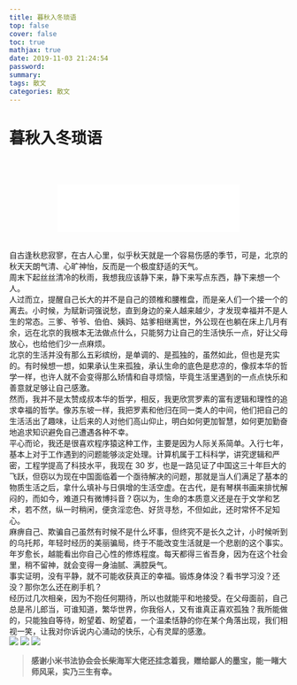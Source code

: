 ```yaml
---
title: 暮秋入冬琐语
top: false
cover: false
toc: true
mathjax: true
date: 2019-11-03 21:24:54
password:
summary:
tags: 散文
categories: 散文
---
```


# 暮秋入冬琐语
<br><br>
<div align="middle"><iframe frameborder="no" border="0" marginwidth="0" marginheight="0" width=330 height=86 src="//music.163.com/outchain/player?type=2&id=5261426&auto=1&height=66"></iframe></div><br>

自古逢秋悲寂寥，在古人心里，似乎秋天就是一个容易伤感的季节，可是，北京的秋天天朗气清、心旷神怡，反而是一个极度舒适的天气。<br> 
周末下起丝丝清冷的秋雨，我想我应该静下来，静下来写点东西，静下来想一个人。<br>
人过而立，提醒自己长大的并不是自己的颈椎和腰椎盘，而是亲人们一个接一个的离去。小时候，为赋新词强说愁，直到身边的亲人越来越少，才发现幸福并不是人生的常态。三爹、爷爷、伯伯、姨妈、姑爹相继离世，外公现在也躺在床上几月有余，远在北京的我根本无法做点什么，只能努力让自己的生活快乐一点，好让父母放心，也给他们少一点麻烦。<br>
北京的生活并没有那么五彩缤纷，是单调的、是孤独的，虽然如此，但也是充实的。有时候想一想，如果承认生来孤独，承认生命的底色是悲凉的，像叔本华的哲学一样，也许人就不会变得那么矫情和自寻烦恼，毕竟生活里遇到的一点点快乐和善意就足够让自己感激。<br>
然而，我并不是太赞成叔本华的哲学，相反，我更欣赏罗素的富有逻辑和理性的追求幸福的哲学。像苏东坡一样，我把罗素和他归在同一类人的中间，他们把自己的生活活出了趣味，让后来的人对他们高山仰止，明白如何更加智慧，如何更加勤奋地追求知识避免自己遭遇各种不幸。<br>
平心而论，我还是很喜欢程序猿这种工作，主要是因为人际关系简单。入行七年，基本上对于工作遇到的问题能够淡定处理。计算机属于工科科学，讲究逻辑和严密，工程学提高了科技水平，我现在 30 岁，也是一路见证了中国这三十年巨大的飞跃，但窃以为现在中国面临着一个亟待解决的问题，那就是当人们满足了基本的物质生活之后，拿什么填补与日俱增的生活空虚。在古代，是有琴棋书画来排忧解闷的，而如今，难道只有微博抖音？窃以为，生命的本质意义还是在于文学和艺术，若不然，纵一时稍闲，便贪淫恋色、好货寻愁，不但如此，还时常怀不足知心。<br>
麻痹自己、欺骗自己虽然有时候不是什么坏事，但终究不是长久之计，小时候听到的乌托邦，年轻时经历的美丽骗局，终于不能改变生活就是一个悲剧的这个事实。年岁愈长，越能看出你自己心性的修炼程度。每天都得三省吾身，因为在这个社会里，稍不留神，就会变得一身油腻、满腔戾气。<br>
事实证明，没有平静，就不可能收获真正的幸福。锻炼身体没？看书学习没？还没？那你怎么还在刷手机？<br>
经历过几次相亲，因为不抱任何期待，所以也就能平和地接受。在父母面前，自己总是吊儿郎当，可谁知道，繁华世界，你我俗人，又有谁真正喜欢孤独？我所能做的，只能独自等待，盼望着、盼望着，一个温柔恬静的你在某个角落出现，我们相视一笑，让我对你诉说内心涌动的快乐，心有灵犀的感激。<br>
![](1.jpg)
![](2.jpg)
![](3.jpg)
>**感谢小米书法协会会长柴海军大佬还挂念着我，赠给鄙人的墨宝，能一睹大师风采，实乃三生有幸。**
